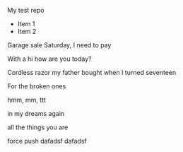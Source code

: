My test repo

* Item 1
* Item 2

Garage sale Saturday, I need to pay

With a hi how are you today?

Cordless razor my father bought when I turned seventeen

For the broken ones

hmm, mm, ttt

in my dreams again

all the things you are

force push
dafadsf
dafadsf
